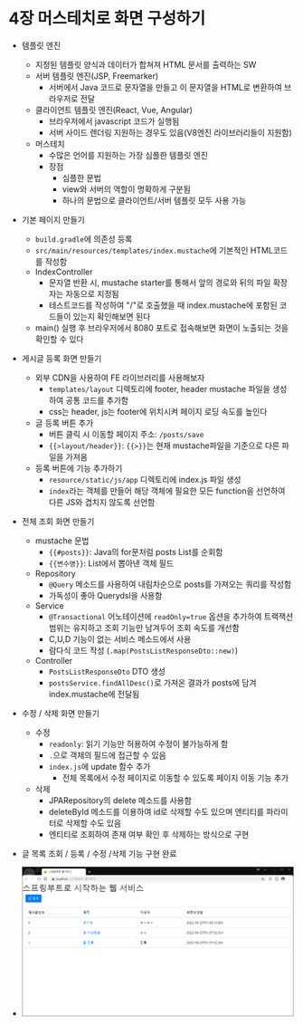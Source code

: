 # 4장 머스테치로 화면 구성하기

- 템플릿 엔진
  - 지정된 템플릿 양식과 데이터가 합쳐져 HTML 문서를 출력하는 SW
  - 서버 템플릿 엔진(JSP, Freemarker)
    - 서버에서 Java 코드로 문자열을 만들고 이 문자열을 HTML로 변환하여 브라우저로 전달
  - 클라이언트 템플릿 엔진(React, Vue, Angular)
    - 브라우저에서 javascript 코드가 실행됨
    - 서버 사이드 렌더링 지원하는 경우도 있음(V8엔진 라이브러리들이 지원함)
  - 머스테치
    - 수많은 언어를 지원하는 가장 심플한 템플릿 엔진
    - 장점
      - 심플한 문법
      - view와 서버의 역할이 명확하게 구분됨
      - 하나의 문법으로 클라이언트/서버 템플릿 모두 사용 가능

- 기본 페이지 만들기
  - `build.gradle`에 의존성 등록
  - `src/main/resources/templates/index.mustache`에 기본적인 HTML코드를 작성함
  - IndexController
    - 문자열 반환 시, mustache starter를 통해서 앞의 경로와 뒤의 파일 확장자는 자동으로 지정됨
    - 테스트코드를 작성하여 "/"로 호출했을 때 index.mustache에 포함된 코드들이 있는지 확인해보면 된다
  - main() 실행 후 브라우저에서 8080 포트로 접속해보면 화면이 노출되는 것을 확인할 수 있다

- 게시글 등록 화면 만들기
  - 외부 CDN을 사용하여 FE 라이브러리를 사용해보자
    - `templates/layout` 디렉토리에 footer, header mustache 파일을 생성하여 공통 코드를 추가함
    - css는 header, js는 footer에 위치시켜 페이지 로딩 속도를 높인다
  - 글 등록 버튼 추가
    - 버튼 클릭 시 이동할 페이지 주소: `/posts/save`
    - `{{>layout/header}}`: `{{>}}`는 현재 mustache파일을 기준으로 다른 파일을 가져옴
  - 등록 버튼에 기능 추가하기
    - `resource/static/js/app` 디렉토리에 index.js 파일 생성
    - `index`라는 객체를 만들어 해당 객체에 필요한 모든 function을 선언하여 다른 JS와 겹치지 않도록 선언함

- 전체 조회 화면 만들기
  - mustache 문법
    - `{{#posts}}`: Java의 for문처럼 posts List를 순회함
    - `{{변수명}}`: List에서 뽑아낸 객체 필드
  - Repository
    - `@Query` 메소드를 사용하여 내림차순으로 posts를 가져오는 쿼리를 작성함
    - 가독성이 좋아 Querydsl을 사용함
  - Service
    - `@Transactional` 어노테이션에 `readOnly=true` 옵션을 추가하여 트랙잭션 범위는 유지하고 조회 기능만 남겨두어 조회 속도를 개선함
    - C,U,D 기능이 없는 서비스 메소드에서 사용
    - 람다식 코드 작성 (`.map(PostsListResponseDto::new)`)
  - Controller
    - `PostsListResponseDto` DTO 생성
    - `postsService.findAllDesc()`로 가져온 결과가 posts에 담겨 index.mustache에 전달됨

- 수정 / 삭제 화면 만들기
  - 수정
    - `readonly`: 읽기 기능만 허용하여 수정이 불가능하게 함
    - `.`으로 객체의 필드에 접근할 수 있음
    - `index.js`에 update 함수 추가
      - 전체 목록에서 수정 페이지로 이동할 수 있도록 페이지 이동 기능 추가
  - 삭제
    - JPARepository의 delete 메소드를 사용함
    - deleteById 메소드를 이용하여 id로 삭제할 수도 있으며 엔티티를 파라미터로 삭제할 수도 있음
    - 엔티티로 조회하여 존재 여부 확인 후 삭제하는 방식으로 구현

- 글 목록 조회 / 등록 / 수정 /삭제 기능 구현 완료
- ![CRUD 구현 완료](./sshot/chapter4_done.PNG)